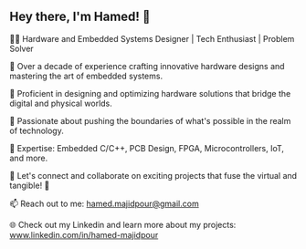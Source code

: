 ## Hey there, I'm Hamed! 👋

👨‍💻 Hardware and Embedded Systems Designer | Tech Enthusiast | Problem Solver

🌟 Over a decade of experience crafting innovative hardware designs and mastering the art of embedded systems.

🔧 Proficient in designing and optimizing hardware solutions that bridge the digital and physical worlds.

🚀 Passionate about pushing the boundaries of what's possible in the realm of technology.

🔌 Expertise: Embedded C/C++, PCB Design, FPGA, Microcontrollers, IoT, and more.

🔗 Let's connect and collaborate on exciting projects that fuse the virtual and tangible! 🤝

📫 Reach out to me: hamed.majidpour@gmail.com

🌐 Check out my Linkedin and learn more about my projects: www.linkedin.com/in/hamed-majidpour

